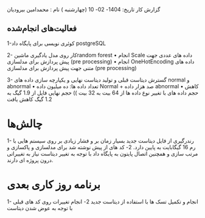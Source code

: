 گزارش کار
تاریخ: 1404- 02- 10 (چهارشنبه )
نام : محمدامین بیرودیان

## فعالیت‌های انجام‌شده
1-کوئری نویسی برای پایگاه داد   postgreSQL

2- کار روی مدل یادگیری ماشینrandom forest
•	انجام Scale داده های عددی جهت پیش پردازش برای مدلسازی (pre processing) 
• انجام	OneHotEncoding  داده های متنی جهت پیش پردازش برای مدلسازی (pre processing) 

3- گسترش دیتاست قبلی و تولید دیتاست نهایی و یکپارچه سازی داده های normal و  abnormal
•	تعداد داده ها: ده میلیون داده Normal   + صد هزار داده abnormal
•	کاهش حجم داده های با تغییر نوع داده ها از 64 بیت به 32 بیت )) حجم نهایی فایل از 1.9 گیگ به 1.2 گیگ کاهش یافت

# چالش‌ها
1-	رندرگیری از فایل دیتاست جدید بسیار زمان بر و فشار زیادی بر روی سیستم هایی با رم 16 گیگابایت به پایین دارد.
2-	کد های از پیش نوشته شد برای مدلسازی و پاکسازی و مرتب سازی و همچنین اتصال پایتون به پایگاه داد با توجه به تغییر دیتاست نیاز به تغییراتی درون پروژه ای دارند.

# برنامه روز کاری بعدی
1-	انجام و تکمیل تسک ها با استفاده از دیتاست جدید
2-	انجام تغییرات روی کد های قبلی با توجه به عوض شدن دیتاست
